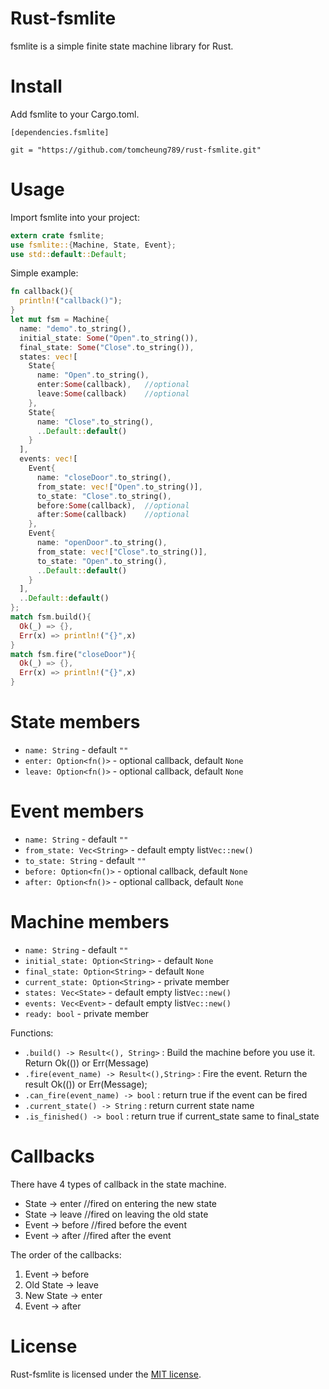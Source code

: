 Rust-fsmlite
============
fsmlite is a simple finite state machine library for Rust.

Install
============
Add fsmlite to your Cargo.toml.
```
[dependencies.fsmlite]

git = "https://github.com/tomcheung789/rust-fsmlite.git"
```

Usage
============
Import fsmlite into your project:
```rust
extern crate fsmlite;
use fsmlite::{Machine, State, Event};
use std::default::Default;
```

Simple example:
```rust
fn callback(){
  println!("callback()");
}
let mut fsm = Machine{
  name: "demo".to_string(),
  initial_state: Some("Open".to_string()),
  final_state: Some("Close".to_string()),
  states: vec![
    State{
      name: "Open".to_string(),
      enter:Some(callback),   //optional
      leave:Some(callback)    //optional
    },
    State{
      name: "Close".to_string(),
      ..Default::default()
    }
  ],
  events: vec![
    Event{
      name: "closeDoor".to_string(),
      from_state: vec!["Open".to_string()],
      to_state: "Close".to_string(),
      before:Some(callback),  //optional
      after:Some(callback)    //optional
    },
    Event{
      name: "openDoor".to_string(),
      from_state: vec!["Close".to_string()],
      to_state: "Open".to_string(),
      ..Default::default()
    }
  ],
  ..Default::default()
};
match fsm.build(){
  Ok(_) => {},
  Err(x) => println!("{}",x)
}
match fsm.fire("closeDoor"){
  Ok(_) => {},
  Err(x) => println!("{}",x)
}
```

State members
============
* `name: String`          - default `""`    
* `enter: Option<fn()>`   - optional callback, default `None`
* `leave: Option<fn()>`   - optional callback, default `None`

Event members
============
* `name: String`          - default `""`  
* `from_state: Vec<String>` - default empty list`Vec::new()`
* `to_state: String`      - default `""`
* `before: Option<fn()>`  - optional callback, default `None`
* `after: Option<fn()>`   - optional callback, default `None`

Machine members
============
* `name: String`          - default `""`
* `initial_state: Option<String>`  - default `None`
* `final_state: Option<String>`    - default `None`
* `current_state: Option<String>`  - private member
* `states: Vec<State>`  - default empty list`Vec::new()`
* `events: Vec<Event>`  - default empty list`Vec::new()`
* `ready: bool` - private member

Functions:
* `.build() -> Result<(), String>` : Build the machine before you use it. Return  Ok(()) or Err(Message)
* `.fire(event_name) -> Result<(),String>` : Fire the event. Return the result Ok(()) or Err(Message);
* `.can_fire(event_name) -> bool` : return true if the event can be fired
* `.current_state() -> String` : return current state name 
* `.is_finished() -> bool` : return true if current_state same to final_state

Callbacks
============
There have 4 types of callback in the state machine.
* State -> enter    //fired on entering the new state
* State -> leave    //fired on leaving the old state
* Event -> before   //fired before the event
* Event -> after    //fired after the event

The order of the callbacks:

1. Event -> before 
2. Old State -> leave 
3. New State -> enter 
4. Event -> after 

License
============
Rust-fsmlite is licensed under the [MIT license](https://github.com/tomcheung789/rust-fsmlite/blob/master/LICENSE).
